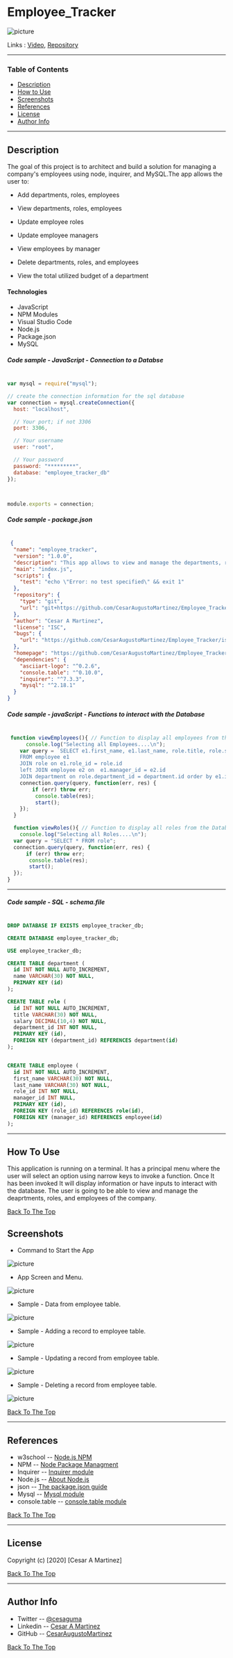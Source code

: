 # Employee_Tracker

![picture](public/assets/images/noteTakerIndex.png)

Links : [Video](https://afternoon-island-56967.herokuapp.com/), [Repository](https://github.com/CesarAugustoMartinez/Employee_Tracker)

---

### Table of Contents

- [Description](#description)
- [How to Use](#how-to-use)
- [Screenshots](#screenshots)
- [References](#references)
- [License](#license)
- [Author Info](#author-info)

---

## Description

The goal of this project is to architect and build a solution for managing a company's employees using node, inquirer, and MySQL.The app allows the user to:

  * Add departments, roles, employees

  * View departments, roles, employees

  * Update employee roles

  * Update employee managers

  * View employees by manager

  * Delete departments, roles, and employees

  * View the total utilized budget of a department



#### Technologies

- JavaScript
- NPM Modules
- Visual Studio Code
- Node.js
- Package.json
- MySQL

##### Code sample - JavaScript - Connection to a Databse 
#

```js
var mysql = require("mysql");

// create the connection information for the sql database
var connection = mysql.createConnection({
  host: "localhost",

  // Your port; if not 3306
  port: 3306,

  // Your username
  user: "root",

  // Your password
  password: "*********",
  database: "employee_tracker_db"
});



module.exports = connection;


```
##### Code sample - package.json
#
```json
 {
  "name": "employee_tracker",
  "version": "1.0.0",
  "description": "This app allows to view and manage the departments, roles, and employees in a company",
  "main": "index.js",
  "scripts": {
    "test": "echo \"Error: no test specified\" && exit 1"
  },
  "repository": {
    "type": "git",
    "url": "git+https://github.com/CesarAugustoMartinez/Employee_Tracker.git"
  },
  "author": "Cesar A Martinez",
  "license": "ISC",
  "bugs": {
    "url": "https://github.com/CesarAugustoMartinez/Employee_Tracker/issues"
  },
  "homepage": "https://github.com/CesarAugustoMartinez/Employee_Tracker#readme",
  "dependencies": {
    "asciiart-logo": "^0.2.6",
    "console.table": "^0.10.0",
    "inquirer": "^7.3.3",
    "mysql": "^2.18.1"
  }
}


```

##### Code sample - javaScript - Functions to interact with the Database
#
```js
 function viewEmployees(){ // Function to display all employees from the Database
      console.log("Selecting all Employees....\n");
    var query = `SELECT e1.first_name, e1.last_name, role.title, role.salary, concat(e2.first_name, e2.last_name) as Manager, department.name as Department 
    FROM employee e1 
    JOIN role on e1.role_id = role.id 
    left JOIN employee e2 on  e1.manager_id = e2.id
    JOIN department on role.department_id = department.id order by e1.id`;
    connection.query(query, function(err, res) {
        if (err) throw err;
         console.table(res);
         start();
    });
  }

  function viewRoles(){ // Function to display all roles from the Database
    console.log("Selecting all Roles....\n");
  var query = "SELECT * FROM role";
  connection.query(query, function(err, res) {
      if (err) throw err;
       console.table(res);
       start();
  });
}

```
---
##### Code sample - SQL - schema.file
#
```sql
DROP DATABASE IF EXISTS employee_tracker_db;

CREATE DATABASE employee_tracker_db;

USE employee_tracker_db;

CREATE TABLE department (
  id INT NOT NULL AUTO_INCREMENT,
  name VARCHAR(30) NOT NULL,
  PRIMARY KEY (id)
);

CREATE TABLE role (
  id INT NOT NULL AUTO_INCREMENT,
  title VARCHAR(30) NOT NULL,
  salary DECIMAL(10,4) NOT NULL,
  department_id INT NOT NULL,
  PRIMARY KEY (id),
  FOREIGN KEY (department_id) REFERENCES department(id)
);


CREATE TABLE employee (
  id INT NOT NULL AUTO_INCREMENT,
  first_name VARCHAR(30) NOT NULL,
  last_name VARCHAR(30) NOT NULL,
  role_id INT NOT NULL,
  manager_id INT NULL,
  PRIMARY KEY (id),
  FOREIGN KEY (role_id) REFERENCES role(id),
  FOREIGN KEY (manager_id) REFERENCES employee(id)
);

```
---
## How To Use

This application is running on a terminal. It has a principal menu where the user will select an option using narrow keys to invoke a function. Once It has been invoked It will display information or have inputs to interact with the database. The user is going to be able to view and manage the deaprtments, roles, and employees of the company. 

[Back To The Top](#Employee_Tracker)
 
## Screenshots

- Command to Start the App

![picture](assets/images/commandToStart.png)

- App Screen and Menu. 

![picture](assets/images/appStartMenu.png)

- Sample - Data from employee table.

![picture](assets/images/selectModel.png)

- Sample - Adding a record to employee table.

![picture](assets/images/addModel.png)

- Sample - Updating a record from employee table.

![picture](assets/images/updateModel.png)

- Sample - Deleting a record from employee table.

![picture](assets/images/deleteModel.png)

[Back To The Top](#Employee_Tracker)

---

## References

- w3school -- [Node.js NPM](https://www.w3schools.com/nodejs/nodejs_npm.asp)
- NPM -- [Node Package Managment](https://www.npmjs.com/)
- Inquirer -- [Inquirer module](https://www.npmjs.com/package/inquirer)
- Node.js -- [About Node.js](https://nodejs.org/en/)
- json -- [The package.json guide](https://nodejs.dev/learn/the-package-json-guide)
- Mysql -- [Mysql module](https://www.npmjs.com/package/mysql)
- console.table -- [console.table module](https://www.npmjs.com/package/console.table)


[Back To The Top](#Employee_Tracker)

---

## License

Copyright (c) [2020] [Cesar A Martinez]

[Back To The Top](#Employee_Tracker)

---

## Author Info

- Twitter -- [@cesaguma](https://twitter.com/cesaguma)
- Linkedin -- [Cesar A Martinez](https://www.linkedin.com/in/cesar-augusto-martinez-auquilla-03934a16b/)
- GitHub -- [CesarAugustoMartinez](https://github.com/CesarAugustoMartinez)

[Back To The Top](#Employee_Tracker)
